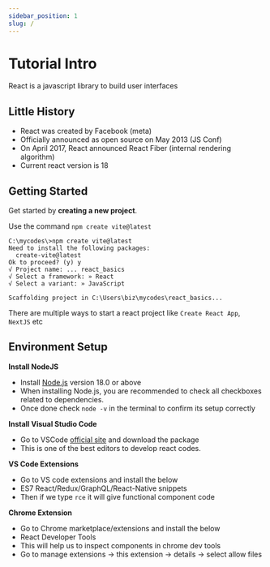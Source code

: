 ```yaml
---
sidebar_position: 1
slug: /
---
```


# Tutorial Intro

React is a javascript library to build user interfaces


## Little History
- React was created by Facebook (meta)
- Officially announced as open source on May 2013 (JS Conf)
- On April 2017, React announced React Fiber (internal rendering algorithm)
- Current react version is 18

## Getting Started

Get started by **creating a new project**.

Use the command `npm create vite@latest`
```console
C:\mycodes\>npm create vite@latest
Need to install the following packages:
  create-vite@latest
Ok to proceed? (y) y
√ Project name: ... react_basics
√ Select a framework: » React
√ Select a variant: » JavaScript

Scaffolding project in C:\Users\biz\mycodes\react_basics...
```
There are multiple ways to start a react project like `Create React App`, `NextJS` etc


## Environment Setup

**Install NodeJS**

- Install [Node.js](https://nodejs.org/en/download/) version 18.0 or above
- When installing Node.js, you are recommended to check all checkboxes related to dependencies.
- Once done check `node -v` in the terminal to confirm its setup correctly

**Install Visual Studio Code**

- Go to VSCode [official site](https://code.visualstudio.com/) and download the package
- This is one of the best editors to develop react codes.

**VS Code Extensions**

- Go to VS code extensions and install the below
- ES7 React/Redux/GraphQL/React-Native snippets
- Then if we type `rce` it will give functional component code

**Chrome Extension**

- Go to Chrome marketplace/extensions and install the below
- React Developer Tools
- This will help us to inspect components in chrome dev tools
- Go to manage extensions -> this extension -> details -> select allow files

